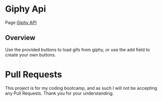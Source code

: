 # Giphy Api

Page [Giphy API](https://hegner123.github.io/giphy_api/)

## Overview
Use the provided buttons to load gifs from giphy, or use the add field to create your own buttons.

# Pull Requests

This project is for my coding bootcamp, and as such I will not be accepting any Pull Requests. Thank you for your understanding.